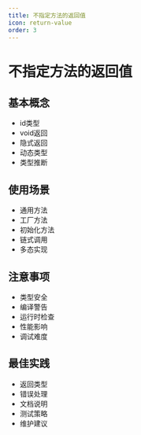 ```yaml
---
title: 不指定方法的返回值
icon: return-value
order: 3
---
```


# 不指定方法的返回值

## 基本概念
- id类型
- void返回
- 隐式返回
- 动态类型
- 类型推断

## 使用场景
- 通用方法
- 工厂方法
- 初始化方法
- 链式调用
- 多态实现

## 注意事项
- 类型安全
- 编译警告
- 运行时检查
- 性能影响
- 调试难度

## 最佳实践
- 返回类型
- 错误处理
- 文档说明
- 测试策略
- 维护建议
